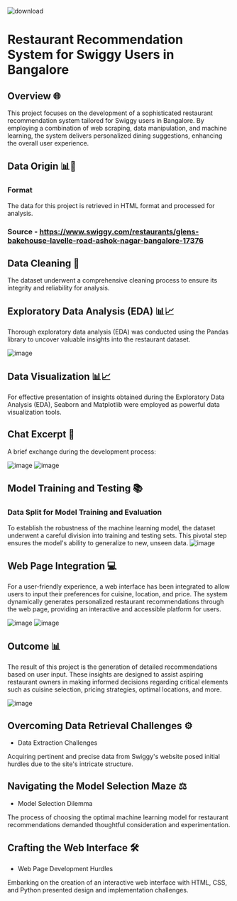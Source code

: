 ![download](https://github.com/Madhugupta95/Swiggy_Recommendation_Models/assets/117964914/b62efdc2-20df-4d37-998d-bb5a41d97949)
# Restaurant Recommendation System for Swiggy Users in Bangalore 

## Overview 🌐

This project focuses on the development of a sophisticated restaurant recommendation system tailored for Swiggy users in Bangalore. By employing a combination of web scraping, data manipulation, and machine learning, the system delivers personalized dining suggestions, enhancing the overall user experience.

## Data Origin 📊📂

### Format

The data for this project is retrieved in HTML format and processed for analysis.

### Source - https://www.swiggy.com/restaurants/glens-bakehouse-lavelle-road-ashok-nagar-bangalore-17376

## Data Cleaning 🧹

The dataset underwent a comprehensive cleaning process to ensure its integrity and reliability for analysis.

## Exploratory Data Analysis (EDA) 📊📈

Thorough exploratory data analysis (EDA) was conducted using the Pandas library to uncover valuable insights into the restaurant dataset.

![image](https://github.com/Madhugupta95/Swiggy_Recommendation_Models/assets/117964914/e5861ca5-0d24-4876-8e36-4f7d05060ee6)

## Data Visualization 📊📈

For effective presentation of insights obtained during the Exploratory Data Analysis (EDA), Seaborn and Matplotlib were employed as powerful data visualization tools.
## Chat Excerpt 💬

A brief exchange during the development process:

![image](https://github.com/Madhugupta95/Swiggy_Recommendation_Models/assets/117964914/f457d8ba-8f59-469b-bdad-78ebfbc94c89)
![image](https://github.com/Madhugupta95/Swiggy_Recommendation_Models/assets/117964914/6ae3d3e9-656f-48d9-9f3d-efb7054bcb1a)

## Model Training and Testing 📚

### Data Split for Model Training and Evaluation

To establish the robustness of the machine learning model, the dataset underwent a careful division into training and testing sets. This pivotal step ensures the model's ability to generalize to new, unseen data.
![image](https://github.com/Madhugupta95/Swiggy_Recommendation_Models/assets/117964914/00b1a3b3-b9bb-47ce-96bf-4237ce1bde79)

## Web Page Integration 💻

For a user-friendly experience, a web interface has been integrated to allow users to input their preferences for cuisine, location, and price. The system dynamically generates personalized restaurant recommendations through the web page, providing an interactive and accessible platform for users.

![image](https://github.com/Madhugupta95/Swiggy_Recommendation_Models/assets/117964914/f701b15c-f7ac-4879-a3da-eed40abc8ebf)
 ![image](https://github.com/Madhugupta95/Swiggy_Recommendation_Models/assets/117964914/85c9ad84-b2b9-4d23-b278-aec85e3b00c4)

 ## Outcome 📊

The result of this project is the generation of detailed recommendations based on user input. These insights are designed to assist aspiring restaurant owners in making informed decisions regarding critical elements such as cuisine selection, pricing strategies, optimal locations, and more.

![image](https://github.com/Madhugupta95/Swiggy_Recommendation_Models/assets/117964914/71f0320f-26c1-4be7-a95d-8719a57f4ca7)

## Overcoming Data Retrieval Challenges ⚙️

* Data Extraction Challenges

Acquiring pertinent and precise data from Swiggy's website posed initial hurdles due to the site's intricate structure.

## Navigating the Model Selection Maze ⚖️

* Model Selection Dilemma

The process of choosing the optimal machine learning model for restaurant recommendations demanded thoughtful consideration and experimentation.

## Crafting the Web Interface 🛠️

* Web Page Development Hurdles

Embarking on the creation of an interactive web interface with HTML, CSS, and Python presented design and implementation challenges.













